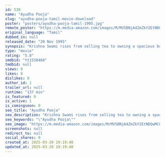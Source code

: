 ```yaml
---
id: 538
name: "Ayudha Pooja"
slug: "ayudha-pooja-tamil-movie-download"
poster: "posters/ayudha-pooja-tamil-1995.jpg"
remote_poster: "https://m.media-amazon.com/images/M/MV5BNjA4ZmZkY2EtNDQwMC00OTA5LThjMDEtNDQ4MWFjZGRmMDQ5XkEyXkFqcGdeQXVyMTEzNzg0Mjkx._V1_SX300.jpg"
original_language: "Tamil"
dubbed_in: null
released_date: "20 Nov 1995"
synopsis: "Krishna Swami rises from selling tea to owning a spacious bungalow, illicit liquor dens, and goon-like activity. He gets married to Babita, but hides his real life from her. After giving birth to Amrita, she does find out and sepa..."
type: "movie"
rating: "5.8"
imdbid: "tt1538460"
tmdbid: null
views: 0
likes: 0
dislikes: 0
author_id: 1
trailer_url: null
runtime: "137 min"
is_featured: 0
is_active: 1
is_comingsoon: 0
seo_title: "Ayudha Pooja"
seo_description: "Krishna Swami rises from selling tea to owning a spacious bungalow, illicit liquor dens, and goon-like activity. He gets married to Babita, but hides his real life from her. After giving birth to Amrita, she does find out and sepa..."
seo_keywords: "\"Ayudha Pooja\""
seo_image: "https://m.media-amazon.com/images/M/MV5BNjA4ZmZkY2EtNDQwMC00OTA5LThjMDEtNDQ4MWFjZGRmMDQ5XkEyXkFqcGdeQXVyMTEzNzg0Mjkx._V1_SX300.jpg"
screenshots: null
redirect_to: null
social_shares: 0
created_at: 2025-03-20 19:19:48
updated_at: 2025-03-20 19:19:48
---
```


